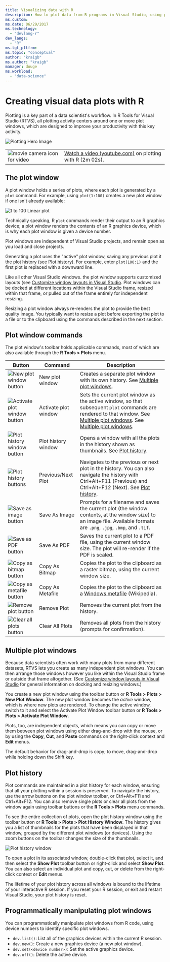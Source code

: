 ```yaml
---
title: Visualizing data with R
description: How to plot data from R programs in Visual Studio, using plot windows.
ms.custom:
ms.date: 06/29/2017
ms.technology: 
  - "devlang-r"
dev_langs:
  - "R"
ms.tgt_pltfrm:
ms.topic: "conceptual"
author: "kraigb"
ms.author: "kraigb"
manager: douge
ms.workload: 
  - "data-science"
---
```


# Creating visual data plots with R

Plotting is a key part of a data scientist's workflow. In R Tools for Visual Studio (RTVS), all plotting activity centers around one or more plot windows, which are designed to improve your productivity with this key activity.

![Plotting Hero Image](media/plotting-hero-image.png)

|   |   |
|---|---|
| ![movie camera icon for video](../install/media/video-icon.png "Watch a video") | [Watch a video (youtube.com)](https://www.youtube.com/watch?v=ZTbKmz5RSgY) on plotting with R (2m 02s). |

## The plot window

A plot window holds a series of plots, where each plot is generated by a `plot` command. For example, using `plot(1:100)` creates a new plot window if one isn't already available:

![1 to 100 Linear plot](media/plotting-1-to-100.png)

Technically speaking, R `plot` commands render their output to an R graphics device; a plot window renders the contents of an R graphics device, which is why each plot window is given a device number.

Plot windows are independent of Visual Studio projects, and remain open as you load and close projects.

Generating a plot uses the "active" plot window, saving any previous plot it the plot history (see [Plot history](#plot-history)). For example, enter `plot(100:1)` and the first plot is replaced with a downward line.

Like all other Visual Studio windows. the plot window supports customized layouts (see [Customize window layouts in Visual Studio](../ide/customizing-window-layouts-in-visual-studio.md). Plot windows can be docked at different locations within the Visual Studio frame, resized within that frame, or pulled out of the frame entirely for independent resizing. 

Resizing a plot window always re-renders the plot to provide the best quality image. You typically want to resize a plot before exporting the plot to a file or to the clipboard using the commands described in the next section.

## Plot window commands

The plot window's toolbar holds applicable commands, most of which are also available through the **R Tools > Plots** menu.

| Button | Command | Description | 
| --- | --- | --- |
| ![New plot window button](media/plotting-toolbar-01-new-plot-window.png) | New plot window | Creates a separate plot window with its own history. See [Multiple plot windows](#multiple-plot-windows). |
| ![Activate plot window button](media/plotting-toolbar-02-activate-plot-window.png) | Activate plot window | Sets the current plot window as the active window, so that subsequent `plot` commands are rendered to that window. See [Multiple plot windows](#multiple-plot-windows). See [Multiple plot windows](#multiple-plot-windows). |
| ![Plot history window button](media/plotting-toolbar-03-plot-history.png) | Plot history window | Opens a window with all the plots in the history shown as thumbnails. See [Plot history](#plot-history). |
| ![Plot history buttons](media/plotting-toolbar-04-plot-history-arrows.png) | Previous/Next Plot |  Navigates to the previous or next plot in the history. You can also navigate the history with Ctrl+Alt+F11 (Previous) and Ctrl+Alt+F12 (Next). See [Plot history](#plot-history). |
| ![Save as image button](media/plotting-toolbar-05-save-as-image.png)| Save As Image | Prompts for a filename and saves the current plot (the window contents, at the window size) to an image file. Available formats are `.png`, `.jpg`, `.bmp`, and `.tif`. |
| ![Save as PDF button](media/plotting-toolbar-06-save-as-pdf.png)| Save As PDF | Saves the current plot to a PDF file, using the current window size. The plot will re-render if the PDF is scaled. |
| ![Copy as bitmap button](media/plotting-toolbar-07-copy-as-bitmap.png)| Copy As Bitmap | Copies the plot to the clipboard as a raster bitmap, using the current window size. | 
| ![Copy as metafile button](media/plotting-toolbar-08-copy-as-metafile.png)| Copy As Metafile | Copies the plot to the clipboard as a [Windows metafile](https://en.wikipedia.org/wiki/Windows_Metafile) (Wikipedia). | 
| ![Remove plot button](media/plotting-toolbar-09-remove-plot.png)| Remove Plot | Removes the current plot from the history. |
| ![Clear all plots button](media/plotting-toolbar-10-clear-all-plots.png) | Clear All Plots | Removes all plots from the history (prompts for confirmation). |

## Multiple plot windows

Because data scientists often work with many plots from many different datasets, RTVS lets you create as many independent plot windows. You can then arrange those windows however you like within the Visual Studio frame or outside that frame altogether. (See [Customize window layouts in Visual Studio](../ide/customizing-window-layouts-in-visual-studio.md) for general information on docking and resizing windows.)

You create a new plot window using the toolbar button or **R Tools > Plots > New Plot Window**. The new plot window becomes the *active* window, which is where new plots are rendered. To change the active window, switch to it and select the Activate Plot Window toolbar button or **R Tools > Plots > Activate Plot Window**.

Plots, too, are independent objects, which means you can copy or move them between plot windows using either drag-and-drop with the mouse, or by using the **Copy**, **Cut**, and **Paste** commands on the right-click context and **Edit** menus.

The default behavior for drag-and-drop is copy; to move, drag-and-drop while holding down the Shift key.

## Plot history

Plot commands are maintained in a plot history for each window, ensuring that all your plotting within a session is preserved. To navigate the history, use the arrow buttons on the plot window toolbar, or Ctrl+Alt+F11 and Ctrl+Alt+F12. You can also remove single plots or clear all plots from the window again using toolbar buttons or the **R Tools > Plots** menu commands.

To see the entire collection of plots, open the plot history window using the toolbar button or **R Tools > Plots > Plot History Window**.
The history gives you a list of thumbnails for the plots that have been displayed in that window, grouped by the different plot windows (or devices). Using the zoom buttons on the toolbar changes the size of the thumbnails.

![Plot history window](media/plotting-plot-history-window.png)

To open a plot in its associated window, double-click that plot, select it, and then select the **Show Plot** toolbar button or right-click and select **Show Plot**. You can also select an individual plot and copy, cut, or delete from the right-click context or **Edit** menus.

The lifetime of your plot history across all windows is bound to the lifetime of your interactive R session. If you reset your R session, or exit and restart Visual Studio, your plot history is reset.

## Programmatically manipulating plot windows

You can programmatically manipulate plot windows from R code, using device numbers to identify specific plot windows. 

- `dev.list()`: List all of the graphics devices within the current R session.
- `dev.new()`: Create a new graphics device (a new plot window).
- `dev.set(<device number>)`: Set the active graphics device.
- `dev.off()`: Delete the active device.
